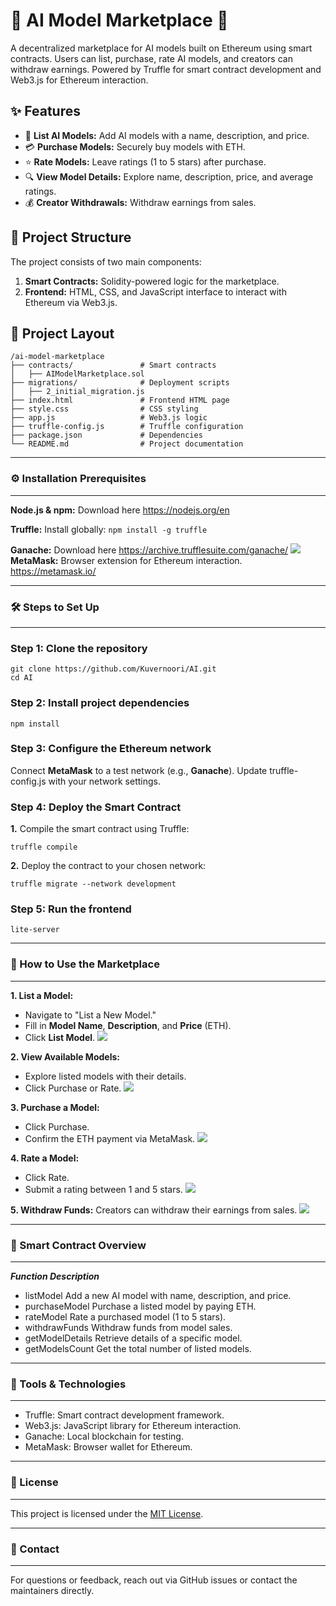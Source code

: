 # 🛒 AI Model Marketplace 🚀

A decentralized marketplace for AI models built on Ethereum using smart contracts. Users can list, purchase, rate AI models, and creators can withdraw earnings. Powered by Truffle for smart contract development and Web3.js for Ethereum interaction.

## ✨ Features

- 📝 **List AI Models:** Add AI models with a name, description, and price.
- 💳 **Purchase Models:** Securely buy models with ETH.
- ⭐️ **Rate Models:** Leave ratings (1 to 5 stars) after purchase.
- 🔍 **View Model Details:** Explore name, description, price, and average ratings.
- 💰 **Creator Withdrawals:** Withdraw earnings from sales.

## 📂 Project Structure

The project consists of two main components:

1. **Smart Contracts:** Solidity-powered logic for the marketplace.
2. **Frontend:** HTML, CSS, and JavaScript interface to interact with Ethereum via Web3.js.

## 📁 Project Layout

```plaintext
/ai-model-marketplace
├── contracts/               # Smart contracts
│   ├── AIModelMarketplace.sol
├── migrations/              # Deployment scripts
│   ├── 2_initial_migration.js
├── index.html               # Frontend HTML page
├── style.css                # CSS styling
├── app.js                   # Web3.js logic
├── truffle-config.js        # Truffle configuration
├── package.json             # Dependencies
└── README.md                # Project documentation
```
---
### ⚙️ Installation Prerequisites
---
**Node.js & npm:** 
Download here https://nodejs.org/en

**Truffle:** Install globally:
```npm install -g truffle```

**Ganache:** 
Download here https://archive.trufflesuite.com/ganache/
![](ganache.jpg)
**MetaMask:**
Browser extension for Ethereum interaction.
https://metamask.io/

---
### 🛠️ Steps to Set Up
---
### Step 1: Clone the repository
```
git clone https://github.com/Kuvernoori/AI.git
cd AI
```
### Step 2: Install project dependencies
```
npm install
```
### Step 3: Configure the Ethereum network
Connect **MetaMask** to a test network (e.g., **Ganache**).
Update truffle-config.js with your network settings.

### Step 4: Deploy the Smart Contract
**1.** Compile the smart contract using Truffle:
```
truffle compile
```
**2.** Deploy the contract to your chosen network:
```
truffle migrate --network development
```
### Step 5: Run the frontend
```
lite-server
```

---
### 🌟 How to Use the Marketplace
---
**1. List a Model:**
- Navigate to "List a New Model."
- Fill in **Model Name**, **Description**, and **Price** (ETH).
- Click **List Model**.
![](market.png)

**2. View Available Models:**
- Explore listed models with their details.
- Click Purchase or Rate.
![](models.jpg)

**3. Purchase a Model:**
- Click Purchase.
- Confirm the ETH payment via MetaMask.
![](metamask.png)

**4. Rate a Model:**
- Click Rate.
- Submit a rating between 1 and 5 stars.
![](rating.jpg)

**5. Withdraw Funds:**
Creators can withdraw their earnings from sales.
![](marketplace.png)

---
### 📜 Smart Contract Overview
---
***Function	Description***
- listModel	Add a new AI model with name, description, and price.
- purchaseModel	Purchase a listed model by paying ETH.
- rateModel	Rate a purchased model (1 to 5 stars).
- withdrawFunds	Withdraw funds from model sales.
- getModelDetails	Retrieve details of a specific model.
- getModelsCount Get the total number of listed models.

--- 
### 🧰 Tools & Technologies
---
- Truffle: Smart contract development framework.
- Web3.js: JavaScript library for Ethereum interaction.
- Ganache: Local blockchain for testing.
- MetaMask: Browser wallet for Ethereum.

---
### 📄 License
---
This project is licensed under the [MIT License](https://opensource.org/licenses/MIT).

---
### 📧 Contact
---
For questions or feedback, reach out via GitHub issues or contact the maintainers directly.
